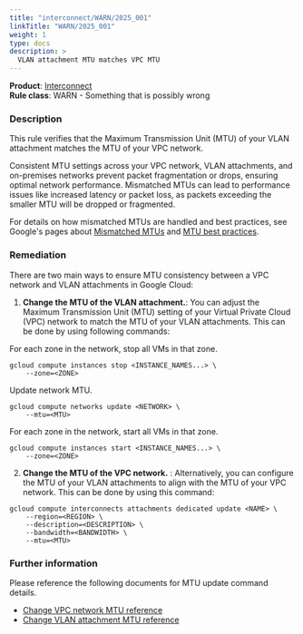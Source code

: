 ```yaml
---
title: "interconnect/WARN/2025_001"
linkTitle: "WARN/2025_001"
weight: 1
type: docs
description: >
  VLAN attachment MTU matches VPC MTU
---
```


**Product**: [Interconnect](https://cloud.google.com/network-connectivity/docs/interconnect)\
**Rule class**: WARN - Something that is possibly wrong

### Description

This rule verifies that the Maximum Transmission Unit (MTU) of your VLAN attachment matches the MTU of your VPC network.

Consistent MTU settings across your VPC network, VLAN attachments, and on-premises networks prevent packet fragmentation or drops, ensuring optimal network performance. Mismatched MTUs can lead to performance issues like increased latency or packet loss, as packets exceeding the smaller MTU will be dropped or fragmented.

For details on how mismatched MTUs are handled and best practices, see Google's pages about [Mismatched MTUs](https://cloud.google.com/vpc/docs/mtu#mss-clamping-and-pmtud) and [MTU best practices](https://cloud.google.com/network-connectivity/docs/interconnect/concepts/best-practices#mtu-for-vlan-attachments).

### Remediation

There are two main ways to ensure MTU consistency between a VPC network and VLAN attachments in Google Cloud:

1. **Change the MTU of the VLAN attachment.**: You can adjust the Maximum Transmission Unit (MTU) setting of your Virtual Private Cloud (VPC) network to match the MTU of your VLAN attachments. This can be done by using following commands:

For each zone in the network, stop all VMs in that zone.

```
gcloud compute instances stop <INSTANCE_NAMES...> \
    --zone=<ZONE>
```

Update network MTU.

```
gcloud compute networks update <NETWORK> \
    --mtu=<MTU>
```

For each zone in the network, start all VMs in that zone.

```
gcloud compute instances start <INSTANCE_NAMES...> \
    --zone=<ZONE>
```

2. **Change the MTU of the VPC network.** : Alternatively, you can configure the MTU of your VLAN attachments to align with the MTU of your VPC network.  This can be done by using this command:

```
gcloud compute interconnects attachments dedicated update <NAME> \
    --region=<REGION> \
    --description=<DESCRIPTION> \
    --bandwidth=<BANDWIDTH> \
    --mtu=<MTU>
```

### Further information

Please reference the following documents for MTU update command details.

- [Change VPC network MTU reference](https://cloud.google.com/vpc/docs/change-mtu-vpc-network)
- [Change VLAN attachment MTU reference](https://cloud.google.com/network-connectivity/docs/interconnect/how-to/dedicated/modifying-vlan-attachments#modify-description-capacity-mtu)
